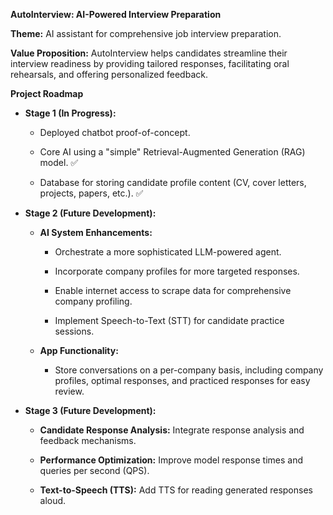 **AutoInterview: AI-Powered Interview Preparation**

**Theme:** AI assistant for comprehensive job interview preparation.

**Value Proposition:** AutoInterview helps candidates streamline their interview readiness by providing tailored responses, facilitating oral rehearsals, and offering personalized feedback.

**Project Roadmap**

*   **Stage 1 (In Progress):**
    
    *   Deployed chatbot proof-of-concept.
        
    *   Core AI using a "simple" Retrieval-Augmented Generation (RAG) model. :white_check_mark:
        
    *   Database for storing candidate profile content (CV, cover letters, projects, papers, etc.). :white_check_mark:
        
*   **Stage 2 (Future Development):**
    
    *   **AI System Enhancements:**
        
        *   Orchestrate a more sophisticated LLM-powered agent.
            
        *   Incorporate company profiles for more targeted responses.
            
        *   Enable internet access to scrape data for comprehensive company profiling.
            
        *   Implement Speech-to-Text (STT) for candidate practice sessions.
            
    *   **App Functionality:**
        
        *   Store conversations on a per-company basis, including company profiles, optimal responses, and practiced responses for easy review.
            
*   **Stage 3 (Future Development):**
    
    *   **Candidate Response Analysis:** Integrate response analysis and feedback mechanisms.
        
    *   **Performance Optimization:** Improve model response times and queries per second (QPS).
        
    *   **Text-to-Speech (TTS):** Add TTS for reading generated responses aloud.